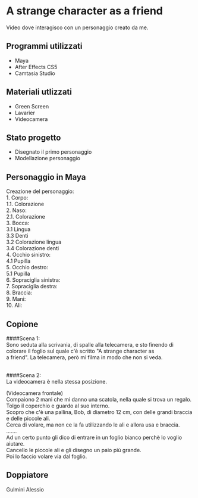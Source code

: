 # A strange character as a friend
Video dove interagisco con un personaggio creato da me.


## Programmi utilizzati
* Maya
* After Effects CS5
* Camtasia Studio

## Materiali utlizzati 
* Green Screen
* Lavarier
* Videocamera

## Stato progetto
* Disegnato il primo personaggio
* Modellazione personaggio

## Personaggio in Maya
Creazione del personaggio:<br>
    1. Corpo:<br>
        1.1. Colorazione<br>
    2. Naso:<br>
      2.1. Colorazione <br>
    3. Bocca:<br>
        3.1 Lingua<br>
      3.3 Denti<br>
      3.2 Colorazione lingua<br>
      3.4 Colorazione denti<br>
    4. Occhio sinistro:<br>
      4.1 Pupilla<br>
    5. Occhio destro:<br>
      5.1 Pupilla<br>
    6. Sopraciglia sinistra:<br>
    7. Sopraciglia destra:<br>
    8. Braccia:<br>
    9. Mani:<br>
    10. Ali:<br>


## Copione
####Scena 1:<br>
Sono seduta alla scrivania, di spalle alla telecamera, e sto finendo di colorare il foglio sul quale c'è scritto "A strange character as<br> a friend".
La telecamera, però mi filma in modo che non si veda.<br><br>

####Scena 2:<br>
La videocamera è nella stessa posizione.






(Videocamera frontale)<br>
Compaiono 2 mani che mi danno una scatola, nella quale si trova un regalo.<br>
Tolgo il coperchio e guardo al suo interno.<br>
Scopro che c'è una pallina, Bob, di diametro 12 cm, con delle grandi braccia e delle piccole ali.<br>
Cerca di volare, ma non ce la fa utilizzando le ali e allora usa e braccia.<br>
.......<br>
Ad un certo punto gli dico di entrare in un foglio bianco perchè lo voglio aiutare. <br>
Cancello le piccole ali e gli disegno un paio più grande.<br>
Poi lo faccio volare via dal foglio.<br>

## Doppiatore
Gulmini Alessio

